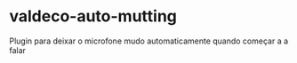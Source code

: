 # valdeco-auto-mutting
Plugin para deixar o microfone mudo automaticamente quando começar a a falar
